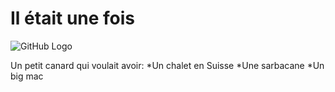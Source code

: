 # Il était une fois
![GitHub Logo](/bureau/canard_de_bain.jpg)

Un petit canard qui voulait avoir:
*Un chalet en Suisse
*Une sarbacane
*Un big mac 
